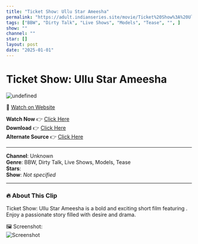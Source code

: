 ```yaml
---
title: "Ticket Show: Ullu Star Ameesha"
permalink: "https://adult.indianseries.site/movie/Ticket%20Show%3A%20Ullu%20Star%20Ameesha"
tags: ["BBW", "Dirty Talk", "Live Shows", "Models", "Tease", "", ]
show: ""
channel: ""
star: []
layout: post
date: "2025-01-01"
---
```


# Ticket Show: Ullu Star Ameesha

![undefined](https://desisins.com/wp-content/uploads/2024/08/Ameesha-Ticket-Show-Tease-DesiSins.com_.jpg)

🔗 [Watch on Website](https://adult.indianseries.site/movie/Ticket%20Show%3A%20Ullu%20Star%20Ameesha)

**Watch Now** 👉 [Click Here](https://adult.indianseries.site/movie/Ticket%20Show%3A%20Ullu%20Star%20Ameesha)  
**Download** 👉 [Click Here](https://adult.indianseries.site/movie/Ticket%20Show%3A%20Ullu%20Star%20Ameesha)  
**Alternate Source** 👉 [Click Here](https://adult.indianseries.site/movie/Ticket%20Show%3A%20Ullu%20Star%20Ameesha)

---

**Channel**: Unknown  
**Genre**: BBW, Dirty Talk, Live Shows, Models, Tease  
**Stars**:   
**Show**: *Not specified*

---

### 🔥 About This Clip

Ticket Show: Ullu Star Ameesha is a bold and exciting short film featuring . Enjoy a passionate story filled with desire and drama.
 
🖼️ Screenshot:  
![Screenshot](https://desisins.com/wp-content/uploads/2024/08/Ameesha-Ticket-Show-Tease-DesiSins.com_.jpg)
